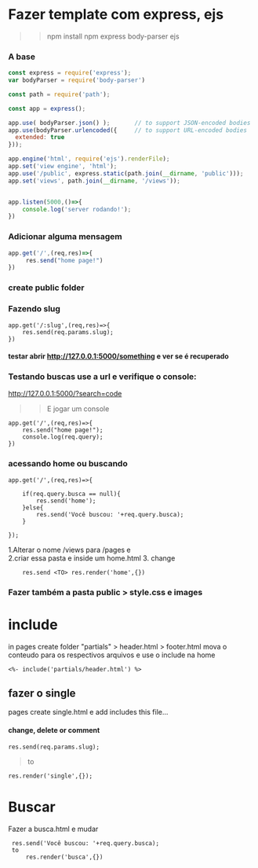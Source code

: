 # Fazer template com express, ejs

>> npm install npm express body-parser ejs

### A base
```js
const express = require('express');
var bodyParser = require('body-parser')

const path = require('path');

const app = express();

app.use( bodyParser.json() );       // to support JSON-encoded bodies
app.use(bodyParser.urlencoded({     // to support URL-encoded bodies
  extended: true
})); 

app.engine('html', require('ejs').renderFile);
app.set('view engine', 'html');
app.use('/public', express.static(path.join(__dirname, 'public')));
app.set('views', path.join(__dirname, '/views'));


app.listen(5000,()=>{
    console.log('server rodando!');
})
```
### Adicionar alguma mensagem
```js
app.get('/',(req,res)=>{
     res.send("home page!")
})
```

### create public folder

### Fazendo slug

    app.get('/:slug',(req,res)=>{
        res.send(req.params.slug);
    })

#### testar abrir http://127.0.0.1:5000/something e ver se é recuperado

### Testando buscas use a url e verifique o console:
http://127.0.0.1:5000/?search=code
>>E jogar um console 

    app.get('/',(req,res)=>{
        res.send("home page!");
        console.log(req.query);
    })

### acessando home ou buscando

    app.get('/',(req,res)=>{
        
        if(req.query.busca == null){
            res.send('home');
        }else{
            res.send('Você buscou: '+req.query.busca);
        }
    
    });


1.Alterar o nome /views para /pages e  
2.criar essa pasta e inside um home.html 
3. change 

```
    res.send <TO> res.render('home',{})
```
### Fazer também a pasta public > style.css e images 

# include
in pages create folder "partials" > header.html > footer.html
mova o conteudo para os respectivos arquivos e use o include na home

    <%- include('partials/header.html') %>

## fazer o single
pages create single.html e add includes this file...


#### change, delete or comment
    res.send(req.params.slug); 
>to  
  ```  
  res.render('single',{}); 
  ```

# Buscar
Fazer a busca.html e mudar
```
 res.send('Você buscou: '+req.query.busca);
 to
     res.render('busca',{})
```


